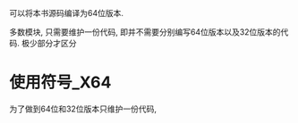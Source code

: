 可以将本书源码编译为64位版本.

多数模块, 只需要维护一份代码, 即并不需要分别编写64位版本以及32位版本的代码. 极少部分才区分

# 使用符号_X64

为了做到64位和32位版本只维护一份代码, 